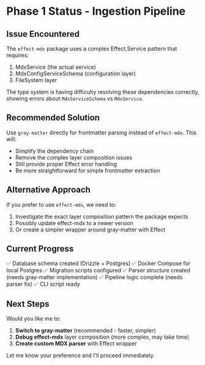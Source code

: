# Phase 1 Status - Ingestion Pipeline

## Issue Encountered

The `effect-mdx` package uses a complex Effect.Service pattern that requires:
1. MdxService (the actual service)
2. MdxConfigServiceSchema (configuration layer)
3. FileSystem layer

The type system is having difficulty resolving these dependencies correctly, showing errors about `MdxServiceSchema` vs `MdxService`.

## Recommended Solution

Use `gray-matter` directly for frontmatter parsing instead of `effect-mdx`. This will:
- Simplify the dependency chain
- Remove the complex layer composition issues
- Still provide proper Effect error handling
- Be more straightforward for simple frontmatter extraction

## Alternative Approach

If you prefer to use `effect-mdx`, we need to:
1. Investigate the exact layer composition pattern the package expects
2. Possibly update effect-mdx to a newer version
3. Or create a simpler wrapper around gray-matter with Effect

## Current Progress

✅ Database schema created (Drizzle + Postgres)
✅ Docker Compose for local Postgres
✅ Migration scripts configured
✅ Parser structure created (needs gray-matter implementation)
✅ Pipeline logic complete (needs parser fix)
✅ CLI script ready

## Next Steps

Would you like me to:
1. **Switch to gray-matter** (recommended - faster, simpler)
2. **Debug effect-mdx** layer composition (more complex, may take time)
3. **Create custom MDX parser** with Effect wrapper

Let me know your preference and I'll proceed immediately.

